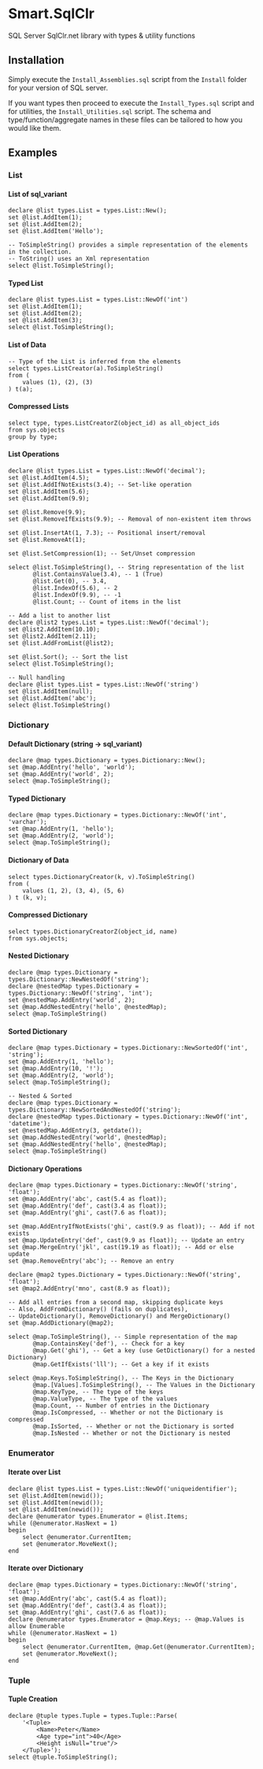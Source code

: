 # Smart.SqlClr
SQL Server SqlClr.net library with types &amp; utility functions

## Installation

Simply execute the ```Install_Assemblies.sql``` script from the ```Install``` folder for your version of SQL server. 

If you want types then proceed to execute the ```Install_Types.sql``` script and for utilities, the ```Install_Utilities.sql``` script. The schema and type/function/aggregate names in these files can be tailored to how you would like them.

## Examples

### List

#### List of sql_variant
```
declare @list types.List = types.List::New();
set @list.AddItem(1);
set @list.AddItem(2);
set @list.AddItem('Hello');

-- ToSimpleString() provides a simple representation of the elements in the collection.
-- ToString() uses an Xml representation
select @list.ToSimpleString();
```

#### Typed List
```
declare @list types.List = types.List::NewOf('int')
set @list.AddItem(1);
set @list.AddItem(2);
set @list.AddItem(3);
select @list.ToSimpleString();
```

#### List of Data
```
-- Type of the List is inferred from the elements
select types.ListCreator(a).ToSimpleString()
from (
	values (1), (2), (3)
) t(a);
```

#### Compressed Lists
```
select type, types.ListCreatorZ(object_id) as all_object_ids
from sys.objects
group by type;
```

#### List Operations
```
declare @list types.List = types.List::NewOf('decimal');
set @list.AddItem(4.5);
set @list.AddIfNotExists(3.4); -- Set-like operation
set @list.AddItem(5.6);
set @list.AddItem(9.9);

set @list.Remove(9.9); 
set @list.RemoveIfExists(9.9); -- Removal of non-existent item throws

set @list.InsertAt(1, 7.3); -- Positional insert/removal
set @list.RemoveAt(1);

set @list.SetCompression(1); -- Set/Unset compression

select @list.ToSimpleString(), -- String representation of the list
	   @list.ContainsValue(3.4), -- 1 (True)
	   @list.Get(0), -- 3.4,
	   @list.IndexOf(5.6), -- 2
	   @list.IndexOf(9.9), -- -1
	   @list.Count; -- Count of items in the list

-- Add a list to another list
declare @list2 types.List = types.List::NewOf('decimal');
set @list2.AddItem(10.10);
set @list2.AddItem(2.11);
set @list.AddFromList(@list2);

set @list.Sort(); -- Sort the list
select @list.ToSimpleString();

-- Null handling
declare @list types.List = types.List::NewOf('string')
set @list.AddItem(null);
set @list.AddItem('abc');
select @list.ToSimpleString()
```

### Dictionary

#### Default Dictionary (string -> sql_variant)
```
declare @map types.Dictionary = types.Dictionary::New();
set @map.AddEntry('hello', 'world');
set @map.AddEntry('world', 2);
select @map.ToSimpleString();
```

#### Typed Dictionary
```
declare @map types.Dictionary = types.Dictionary::NewOf('int', 'varchar');
set @map.AddEntry(1, 'hello');
set @map.AddEntry(2, 'world');
select @map.ToSimpleString();
```

#### Dictionary of Data
```
select types.DictionaryCreator(k, v).ToSimpleString()
from (
	values (1, 2), (3, 4), (5, 6)
) t (k, v);
```

#### Compressed Dictionary
```
select types.DictionaryCreatorZ(object_id, name)
from sys.objects;
```

#### Nested Dictionary
```
declare @map types.Dictionary = types.Dictionary::NewNestedOf('string');
declare @nestedMap types.Dictionary = types.Dictionary::NewOf('string', 'int');
set @nestedMap.AddEntry('world', 2);
set @map.AddNestedEntry('hello', @nestedMap);
select @map.ToSimpleString()
```

#### Sorted Dictionary
```
declare @map types.Dictionary = types.Dictionary::NewSortedOf('int', 'string');
set @map.AddEntry(1, 'hello');
set @map.AddEntry(10, '!');
set @map.AddEntry(2, 'world');
select @map.ToSimpleString();

-- Nested & Sorted
declare @map types.Dictionary = types.Dictionary::NewSortedAndNestedOf('string');
declare @nestedMap types.Dictionary = types.Dictionary::NewOf('int', 'datetime');
set @nestedMap.AddEntry(3, getdate());
set @map.AddNestedEntry('world', @nestedMap);
set @map.AddNestedEntry('hello', @nestedMap);
select @map.ToSimpleString()
```

#### Dictionary Operations
```
declare @map types.Dictionary = types.Dictionary::NewOf('string', 'float');
set @map.AddEntry('abc', cast(5.4 as float));
set @map.AddEntry('def', cast(3.4 as float));
set @map.AddEntry('ghi', cast(7.6 as float));

set @map.AddEntryIfNotExists('ghi', cast(9.9 as float)); -- Add if not exists
set @map.UpdateEntry('def', cast(9.9 as float)); -- Update an entry
set @map.MergeEntry('jkl', cast(19.19 as float)); -- Add or else update
set @map.RemoveEntry('abc'); -- Remove an entry

declare @map2 types.Dictionary = types.Dictionary::NewOf('string', 'float');
set @map2.AddEntry('mno', cast(8.9 as float));

-- Add all entries from a second map, skipping duplicate keys
-- Also, AddFromDictionary() (fails on duplicates),
-- UpdateDictionary(), RemoveDictionary() and MergeDictionary()
set @map.AddDictionary(@map2);

select @map.ToSimpleString(), -- Simple representation of the map
	   @map.ContainsKey('def'), -- Check for a key
	   @map.Get('ghi'), -- Get a key (use GetDictionary() for a nested Dictionary)
	   @map.GetIfExists('lll'); -- Get a key if it exists

select @map.Keys.ToSimpleString(), -- The Keys in the Dictionary
	   @map.[Values].ToSimpleString(), -- The Values in the Dictionary
	   @map.KeyType, -- The type of the keys
	   @map.ValueType, -- The type of the values
	   @map.Count, -- Number of entries in the Dictionary
	   @map.IsCompressed, -- Whether or not the Dictionary is compressed
	   @map.IsSorted, -- Whether or not the Dictionary is sorted
	   @map.IsNested -- Whether or not the Dictionary is nested
```

### Enumerator

#### Iterate over List
```
declare @list types.List = types.List::NewOf('uniqueidentifier');
set @list.AddItem(newid());
set @list.AddItem(newid());
set @list.AddItem(newid());
declare @enumerator types.Enumerator = @list.Items;
while (@enumerator.HasNext = 1)
begin
	select @enumerator.CurrentItem;
	set @enumerator.MoveNext();
end
```

#### Iterate over Dictionary
```
declare @map types.Dictionary = types.Dictionary::NewOf('string', 'float');
set @map.AddEntry('abc', cast(5.4 as float));
set @map.AddEntry('def', cast(3.4 as float));
set @map.AddEntry('ghi', cast(7.6 as float));
declare @enumerator types.Enumerator = @map.Keys; -- @map.Values is allow Enumerable
while (@enumerator.HasNext = 1)
begin
	select @enumerator.CurrentItem, @map.Get(@enumerator.CurrentItem);
	set @enumerator.MoveNext();
end
```

### Tuple

#### Tuple Creation
```
declare @tuple types.Tuple = types.Tuple::Parse(
	'<Tuple>
		<Name>Peter</Name>
		<Age type="int">40</Age>
		<Height isNull="true"/>
	</Tuple>');
select @tuple.ToSimpleString();
```
